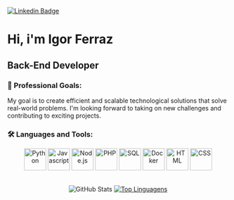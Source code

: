 [![Linkedin Badge](https://img.shields.io/badge/-LinkedIn-blue?style=flat-square&logo=Linkedin&logoColor=white&link=https://www.linkedin.com/in/igor-ferraz-85552b144/)](https://www.linkedin.com/in/igor-ferraz-85552b144/)

# Hi, i'm Igor Ferraz
## Back-End Developer

### 🎯 Professional Goals:

My goal is to create efficient and scalable technological solutions that solve real-world problems. I'm looking forward to taking on new challenges and contributing to exciting projects.

### 🛠️ Languages and Tools:
<div align="center">
  <img src="https://upload.wikimedia.org/wikipedia/commons/c/c3/Python-logo-notext.svg" alt="Python" width="50" height="50">
  <img src="https://upload.wikimedia.org/wikipedia/commons/9/99/Unofficial_JavaScript_logo_2.svg" alt="Javascript" width="50" height="50">
  <img src="https://upload.wikimedia.org/wikipedia/commons/d/d9/Node.js_logo.svg" alt="Node.js" width="50" height="50">
  <img src="https://www.php.net/images/logos/new-php-logo.svg" alt="PHP" width="50" height="50">
  <img src="https://upload.wikimedia.org/wikipedia/commons/0/0a/MySQL_textlogo.svg" alt="SQL" width="50" height="50">
  <img src="https://upload.wikimedia.org/wikipedia/commons/a/a7/Docker-svgrepo-com.svg" alt="Docker" width="50" height="50">
  <img src="https://upload.wikimedia.org/wikipedia/commons/6/61/HTML5_logo_and_wordmark.svg" alt="HTML" width="50" height="50">
  <img src="https://upload.wikimedia.org/wikipedia/commons/d/d5/CSS3_logo_and_wordmark.svg" alt="CSS" width="50" height="50">
</div>

<br>
<div align="center">
  
  ![GitHub Stats](https://github-readme-stats.vercel.app/api?username=igoorferraz&show_icons=true&theme=radical)
  [![Top Linguagens](https://github-readme-stats.vercel.app/api/top-langs/?username=IgoOrFerraz&theme=radical&layout=compact)](https://github.com/IgoOrFerraz/github-readme-stats)
</div>
